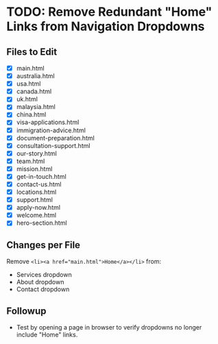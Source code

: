 # TODO: Remove Redundant "Home" Links from Navigation Dropdowns

## Files to Edit
- [x] main.html
- [x] australia.html
- [x] usa.html
- [x] canada.html
- [x] uk.html
- [x] malaysia.html
- [x] china.html
- [x] visa-applications.html
- [x] immigration-advice.html
- [x] document-preparation.html
- [x] consultation-support.html
- [x] our-story.html
- [x] team.html
- [x] mission.html
- [x] get-in-touch.html
- [x] contact-us.html
- [x] locations.html
- [x] support.html
- [x] apply-now.html
- [x] welcome.html
- [x] hero-section.html

## Changes per File
Remove `<li><a href="main.html">Home</a></li>` from:
- Services dropdown
- About dropdown
- Contact dropdown

## Followup
- Test by opening a page in browser to verify dropdowns no longer include "Home" links.
